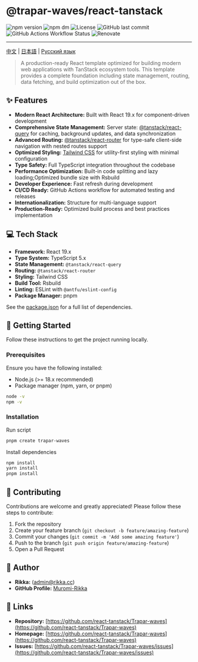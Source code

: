 # @trapar-waves/react-tanstack

![npm version](https://img.shields.io/npm/v/@trapar-waves/react-tanstack)
![npm dm](https://img.shields.io/npm/dm/@trapar-waves/react-tanstack)
![License](https://img.shields.io/github/license/Trapar-waves/react-tanstack)
![GitHub last commit](https://img.shields.io/github/last-commit/Trapar-waves/react-tanstack)
![GitHub Actions Workflow Status](https://img.shields.io/github/actions/workflow/status/Trapar-waves/react-tanstack/release.yml)
![Renovate](https://img.shields.io/badge/renovate-enabled-blue)

---

[中文](/readme/README-CN.md) | [日本語](/readme/README-JP.md) | [Русский язык](/readme/README-RU.md)

> A production-ready React template optimized for building modern web applications with TanStack ecosystem tools. This template provides a complete foundation including state management, routing, data fetching, and build optimization out of the box.

## ✨ Features

- **Modern React Architecture:** Built with React 19.x for component-driven development
- **Comprehensive State Management:** Server state: [@tanstack/react-query](https://tanstack.com/query) for caching, background updates, and data synchronization
- **Advanced Routing:** [@tanstack/react-router](https://tanstack.com/router) for type-safe client-side navigation with nested routes support
- **Optimized Styling:** [Tailwind CSS](https://tailwindcss.com/) for utility-first styling with minimal configuration
- **Type Safety:** Full TypeScript integration throughout the codebase
- **Performance Optimization:** Built-in code splitting and lazy loading;Optimized bundle size with Rsbuild
- **Developer Experience:** Fast refresh during development
- **CI/CD Ready:** GitHub Actions workflow for automated testing and releases
- **Internationalization:** Structure for multi-language support
- **Production-Ready:** Optimized build process and best practices implementation

## 💻 Tech Stack

- **Framework:** React 19.x
- **Type System:** TypeScript 5.x
- **State Management:** `@tanstack/react-query`
- **Routing:** `@tanstack/react-router`
- **Styling:** Tailwind CSS
- **Build Tool:** Rsbuild
- **Linting:** ESLint with `@antfu/eslint-config`
- **Package Manager:** pnpm

See the [package.json](package.json) for a full list of dependencies.

## 🚀 Getting Started

Follow these instructions to get the project running locally.

### Prerequisites

Ensure you have the following installed:

- Node.js (>= 18.x recommended)
- Package manager (npm, yarn, or pnpm)

```bash
node -v
npm -v
```

### Installation

Run script

```bash
pnpm create trapar-waves
```

Install dependencies

```bash
npm install
yarn install
pnpm install
```

## 🤝 Contributing

Contributions are welcome and greatly appreciated! Please follow these steps to contribute:

1. Fork the repository
2. Create your feature branch (`git checkout -b feature/amazing-feature`)
3. Commit your changes (`git commit -m 'Add some amazing feature'`)
4. Push to the branch (`git push origin feature/amazing-feature`)
5. Open a Pull Request

## 👤 Author

- **Rikka:** (admin@rikka.cc)
- **GitHub Profile:** [Muromi-Rikka](https://github.com/Muromi-Rikka)

## 🔗 Links

- **Repository:** [https://github.com/react-tanstack/Trapar-waves](https://github.com/react-tanstack/Trapar-waves)
- **Homepage:** [https://github.com/react-tanstack/Trapar-waves](https://github.com/react-tanstack/Trapar-waves)
- **Issues:** [https://github.com/react-tanstack/Trapar-waves/issues](https://github.com/react-tanstack/Trapar-waves/issues)
